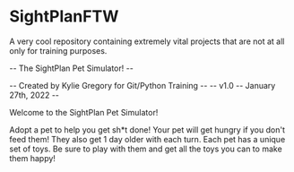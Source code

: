 # SightPlanFTW
A very cool repository containing extremely vital projects that are not at all only for training purposes.

-- The SightPlan Pet Simulator! --

-- Created by Kylie Gregory for Git/Python Training -- 
-- v1.0 -- January 27th, 2022 --

Welcome to the SightPlan Pet Simulator!

Adopt a pet to help you get sh*t done!
Your pet will get hungry if you don't feed them! They also get 1 day older with each turn.
Each pet has a unique set of toys. Be sure to play with them and get all the toys you can to make them happy!
